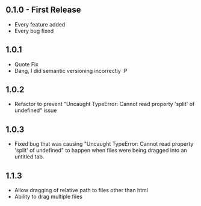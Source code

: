 ## 0.1.0 - First Release
* Every feature added
* Every bug fixed

## 1.0.1
* Quote Fix
* Dang, I did semantic versioning incorrectly :P

## 1.0.2
* Refactor to prevent "Uncaught TypeError: Cannot read property 'split' of undefined" issue

## 1.0.3
* Fixed bug that was causing "Uncaught TypeError: Cannot read property 'split' of undefined" to happen when files were being dragged into an untitled tab.

## 1.1.3
* Allow dragging of relative path to files other than html
* Ability to drag multiple files

